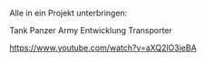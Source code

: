 Alle in ein Projekt unterbringen:

Tank Panzer Army Entwicklung Transporter

https://www.youtube.com/watch?v=aXQ2lO3ieBA